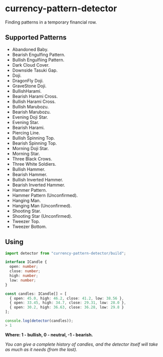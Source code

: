# currency-pattern-detector

Finding patterns in a temporary financial row.

## Supported Patterns

- Abandoned Baby.
- Bearish Engulfing Pattern.
- Bullish Engulfiing Pattern.
- Dark Cloud Cover.
- Downside Tasuki Gap.
- Doji.
- DragonFly Doji.
- GraveStone Doji.
- BullishHarami.
- Bearish Harami Cross.
- Bullish Harami Cross.
- Bullish Marubozu.
- Bearish Marubozu.
- Evening Doji Star.
- Evening Star.
- Bearish Harami.
- Piercing Line.
- Bullish Spinning Top.
- Bearish Spinning Top.
- Morning Doji Star.
- Morning Star.
- Three Black Crows.
- Three White Soldiers.
- Bullish Hammer.
- Bearish Hammer.
- Bullish Inverted Hammer.
- Bearish Inverted Hammer.
- Hammer Pattern.
- Hammer Pattern (Unconfirmed).
- Hanging Man.
- Hanging Man (Unconfirmed).
- Shooting Star.
- Shooting Star (Unconfirmed).
- Tweezer Top.
- Tweezer Bottom.

## Using

```typescript
import detector from "currency-pattern-detector/build";

interface ICandle {
  open: number;
  close: number;
  high: number;
  low: number;
}

const candles: ICandle[] = [
  { open: 45.0, high: 46.2, close: 41.2, low: 38.56 },
  { open: 33.45, high: 34.7, close: 29.31, low: 28.0 },
  { open: 30.2, high: 36.63, close: 36.28, low: 29.8 }
];

console.log(detector(candles));
> 1
```

**Where: 1 - bullish, 0 - neutral, -1 - bearish.**

_You can give a complete history of candles, and the detector itself will take as much as it needs (from the last)._
